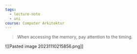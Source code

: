 ```yaml
---
tags:
  - lecture-note
  - uni
course: Computer Arkitektur
---
```

> When accessing the memory, pay attention to the timing.

![[Pasted image 20231110215856.png]]